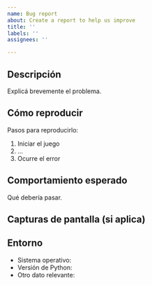 ```yaml
---
name: Bug report
about: Create a report to help us improve
title: ''
labels: ''
assignees: ''

---
```


## Descripción

Explicá brevemente el problema.

## Cómo reproducir

Pasos para reproducirlo:
1. Iniciar el juego
2. ...
3. Ocurre el error

## Comportamiento esperado

Qué debería pasar.

## Capturas de pantalla (si aplica)

## Entorno

- Sistema operativo:
- Versión de Python:
- Otro dato relevante:
